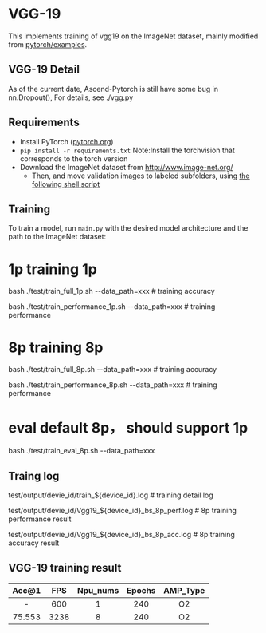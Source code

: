 # VGG-19

This implements training of vgg19 on the ImageNet dataset, mainly modified from [pytorch/examples](https://github.com/pytorch/examples/tree/master/imagenet).

## VGG-19 Detail

As of the current date, Ascend-Pytorch is still have some bug in nn.Dropout(), For details, see ./vgg.py


## Requirements

- Install PyTorch ([pytorch.org](http://pytorch.org))
- `pip install -r requirements.txt`
  Note:Install the torchvision that corresponds to the torch version
- Download the ImageNet dataset from http://www.image-net.org/
    - Then, and move validation images to labeled subfolders, using [the following shell script](https://raw.githubusercontent.com/soumith/imagenetloader.torch/master/valprep.sh)

## Training

To train a model, run `main.py` with the desired model architecture and the path to the ImageNet dataset:

# 1p training 1p
bash ./test/train_full_1p.sh  --data_path=xxx          # training accuracy

bash ./test/train_performance_1p.sh  --data_path=xxx   # training performance

# 8p training 8p
bash ./test/train_full_8p.sh  --data_path=xxx          # training accuracy

bash ./test/train_performance_8p.sh  --data_path=xxx   # training performance

# eval default 8p， should support 1p
bash ./test/train_eval_8p.sh  --data_path=xxx

## Traing log
test/output/devie_id/train_${device_id}.log                       # training detail log

test/output/devie_id/Vgg19_${device_id}_bs_8p_perf.log            # 8p training performance result

test/output/devie_id/Vgg19_${device_id}_bs_8p_acc.log             # 8p training accuracy result

## VGG-19 training result

| Acc@1    | FPS       | Npu_nums | Epochs   | AMP_Type |
| :------: | :------:  | :------: | :------: | :------: |
| -        | 600       | 1        | 240      | O2       |
| 75.553   | 3238      | 8        | 240      | O2       |
